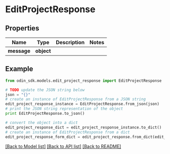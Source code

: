 # EditProjectResponse


## Properties

Name | Type | Description | Notes
------------ | ------------- | ------------- | -------------
**message** | **object** |  | 

## Example

```python
from odin_sdk.models.edit_project_response import EditProjectResponse

# TODO update the JSON string below
json = "{}"
# create an instance of EditProjectResponse from a JSON string
edit_project_response_instance = EditProjectResponse.from_json(json)
# print the JSON string representation of the object
print EditProjectResponse.to_json()

# convert the object into a dict
edit_project_response_dict = edit_project_response_instance.to_dict()
# create an instance of EditProjectResponse from a dict
edit_project_response_form_dict = edit_project_response.from_dict(edit_project_response_dict)
```
[[Back to Model list]](../README.md#documentation-for-models) [[Back to API list]](../README.md#documentation-for-api-endpoints) [[Back to README]](../README.md)


